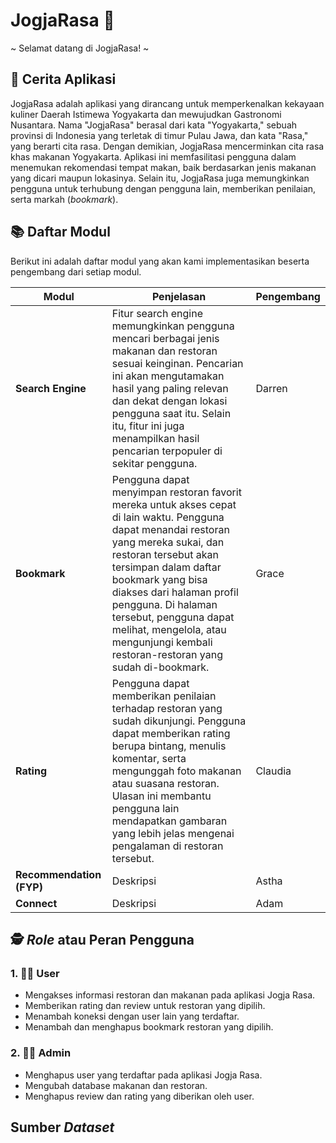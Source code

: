 # JogjaRasa 🍛 

\~ Selamat datang di JogjaRasa! \~

## 📜 Cerita Aplikasi

JogjaRasa adalah aplikasi yang dirancang untuk memperkenalkan kekayaan kuliner Daerah Istimewa Yogyakarta dan mewujudkan Gastronomi Nusantara. Nama "JogjaRasa" berasal dari kata "Yogyakarta," sebuah provinsi di Indonesia yang terletak di timur Pulau Jawa, dan kata "Rasa," yang berarti cita rasa. Dengan demikian, JogjaRasa mencerminkan cita rasa khas makanan Yogyakarta. Aplikasi ini memfasilitasi pengguna dalam menemukan rekomendasi tempat makan, baik berdasarkan jenis makanan yang dicari maupun lokasinya. Selain itu, JogjaRasa juga memungkinkan pengguna untuk terhubung dengan pengguna lain, memberikan penilaian, serta markah (_bookmark_).

## 📚 Daftar Modul
Berikut ini adalah daftar modul yang akan kami implementasikan beserta pengembang dari setiap modul.

| Modul | Penjelasan | Pengembang |
| -- | -- | -- |
| **Search Engine** | Fitur search engine memungkinkan pengguna mencari berbagai jenis makanan dan restoran sesuai keinginan. Pencarian ini akan mengutamakan hasil yang paling relevan dan dekat dengan lokasi pengguna saat itu. Selain itu, fitur ini juga menampilkan hasil pencarian terpopuler di sekitar pengguna. | Darren |
| **Bookmark** | Pengguna dapat menyimpan restoran favorit mereka untuk akses cepat di lain waktu. Pengguna dapat menandai restoran yang mereka sukai, dan restoran tersebut akan tersimpan dalam daftar bookmark yang bisa diakses dari halaman profil pengguna. Di halaman tersebut, pengguna dapat melihat, mengelola, atau mengunjungi kembali restoran-restoran yang sudah di-bookmark. | Grace |.
| **Rating** | Pengguna dapat memberikan penilaian terhadap restoran yang sudah dikunjungi. Pengguna dapat memberikan rating berupa bintang, menulis komentar, serta mengunggah foto makanan atau suasana restoran. Ulasan ini membantu pengguna lain mendapatkan gambaran yang lebih jelas mengenai pengalaman di restoran tersebut. | Claudia |
| **Recommendation (FYP)**| Deskripsi | Astha |
| **Connect** | Deskripsi | Adam |

## 🕵️ *Role* atau Peran Pengguna 
### 1. 👨‍💻 User
- Mengakses informasi restoran dan makanan pada aplikasi Jogja Rasa.
- Memberikan rating dan review untuk restoran yang dipilih.
- Menambah koneksi dengan user lain yang terdaftar.
- Menambah dan menghapus bookmark restoran yang dipilih.

### 2. 👩‍💻 Admin
- Menghapus user yang terdaftar pada aplikasi Jogja Rasa.
- Mengubah database makanan dan restoran.
- Menghapus review dan rating yang diberikan oleh user.

## Sumber *Dataset*
